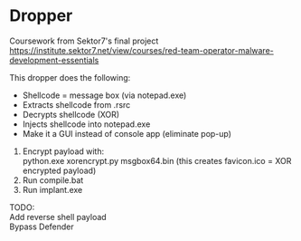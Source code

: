 # Dropper
Coursework from Sektor7's final project  
https://institute.sektor7.net/view/courses/red-team-operator-malware-development-essentials

This dropper does the following:
+ Shellcode = message box (via notepad.exe)
+ Extracts shellcode from .rsrc
+ Decrypts shellcode (XOR)
+ Injects shellcode into notepad.exe
+ Make it a GUI instead of console app (eliminate pop-up)

1. Encrypt payload with:  
python.exe xorencrypt.py msgbox64.bin (this creates favicon.ico = XOR encrypted payload)
2. Run compile.bat
3. Run implant.exe

TODO:  
Add reverse shell payload  
Bypass Defender
